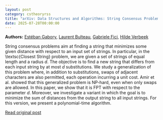 ```yaml
---
layout: post
category: cstheoryrss
title: "arXiv: Data Structures and Algorithms: String Consensus Problems with Swaps and Substitutions"
date: 2025-07-28T00:00:00
---
```


**Authors:** [Estéban Gabory](https://dblp.uni-trier.de/search?q=Est%C3%A9ban+Gabory), [Laurent Bulteau](https://dblp.uni-trier.de/search?q=Laurent+Bulteau), [Gabriele Fici](https://dblp.uni-trier.de/search?q=Gabriele+Fici), [Hilde Verbeek](https://dblp.uni-trier.de/search?q=Hilde+Verbeek)

String consensus problems aim at finding a string that minimizes some given
distance with respect to an input set of strings. In particular, in the
\textsc{Closest String} problem, we are given a set of strings of equal length
and a radius $d$. The objective is to find a new string that differs from each
input string by at most $d$ substitutions. We study a generalization of this
problem where, in addition to substitutions, swaps of adjacent characters are
also permitted, each operation incurring a unit cost. Amir et al. showed that
this generalized problem is NP-hard, even when only swaps are allowed. In this
paper, we show that it is FPT with respect to the parameter $d$. Moreover, we
investigate a variant in which the goal is to minimize the sum of distances
from the output string to all input strings. For this version, we present a
polynomial-time algorithm.

[Read original post](http://arxiv.org/abs/2507.19139v1)
